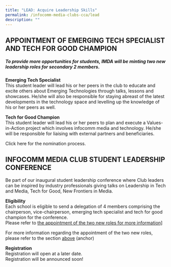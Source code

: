 ```yaml
---
title: "LEAD: Acquire Leadership Skills"
permalink: /infocomm-media-clubs-cca/lead
description: ""
---
```

<a name="top"></a>
## APPOINTMENT OF EMERGING TECH SPECIALIST AND TECH FOR GOOD CHAMPION

##### To provide more opportunities for students, IMDA will be minting two new leadership roles for secondary 2 members. 

**Emerging Tech Specialist**
<br>
This student leader will lead his or her peers in the club to educate and excite others about Emerging Technologies through talks, lessons and showcases. He/she will also be responsible for staying abreast of the latest developments in the technology space and levelling up the knowledge of his or her peers as well.

**Tech for Good Champion**
<br>
This student leader will lead his or her peers to plan and execute a Values-in-Action project which involves infocomm media and technology. He/she will be responsible for liaising with external partners and beneficiaries.

Click here for the nomination process.

## INFOCOMM MEDIA CLUB STUDENT LEADERSHIP CONFERENCE

Be part of our inaugural student leadership conference where Club leaders can be inspired by industry professionals giving talks on Leadership in Tech and Media, Tech for Good, New Frontiers in Media.

**Eligibility**<br>
Each school is eligible to send a delegation of 4 members comprising the chairperson, vice-chairperson, emerging tech specialist and tech for good champion for the conference. <br>
Please refer to <a href="#top">the appointment of the two new roles for more information]</a>

For more information regarding the appointment of the two new roles, please refer to the section <a href="#top">above<a/> (anchor)

**Registration**<br>
Registration will open at a later date. <br>
Registration will be announced soon!